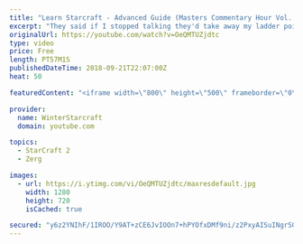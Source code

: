 ```yaml
---
title: "Learn Starcraft - Advanced Guide (Masters Commentary Hour Vol. 1)"
excerpt: "They said if I stopped talking they'd take away my ladder points. Next one I upload will have more terran/toss blame RNGesus."
originalUrl: https://youtube.com/watch?v=OeQMTUZjdtc
type: video
price: Free
length: PT57M1S
publishedDateTime: 2018-09-21T22:07:00Z
heat: 50

featuredContent: "<iframe width=\"800\" height=\"500\" frameborder=\"0\" src=\"https://www.youtube.com/embed/OeQMTUZjdtc\" allow=\"accelerometer; autoplay; encrypted-media; gyroscope; picture-in-picture\" allowfullscreen></iframe>"

provider:
  name: WinterStarcraft
  domain: youtube.com

topics:
  - StarCraft 2
  - Zerg

images:
  - url: https://i.ytimg.com/vi/OeQMTUZjdtc/maxresdefault.jpg
    width: 1280
    height: 720
    isCached: true

secured: "y6z2YNIhF/1IROO/Y9AT+zCE6JvIOOn7+hPYOfxDMf9ni/z2PxyAISuINgrSGOmNrz92Hlnw9uAvU/y36NJYnTBJPuIvlhd48XGK9vcC7VeiaSVkDTMhm38Mu9Kuf3AN7x2S+muaSrH1fw2Y+6DcwyqC8G5OTSyC35llhALxVRE9+w0BtTdPPWPH4lv3jzM4IiXbXjufDp1/qLdK4dSCvrrBrLjT/fASmR4SkCOngongp2XBWogHyHGPehCI1gVIlnPpoJfhoGu4QZcQ61GLzWrtwaSzJlnjl/rOZax08EmrUl6U/VNFlxvNmA3Wk3pqi3h0CVto06JvF2rK6I9t5elPBQHlnP/XD8xjZMcwDmCKmjhpOj0SAhj5XxFKbMFugbwUBpDM+0mM5vOIi62tB3JunodyK9po5Gh9QGAtqsU=;X3HKUseZaOhdcmy+Sptz4A=="
---
```


